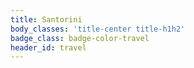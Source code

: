 ```yaml
---
title: Santorini
body_classes: 'title-center title-h1h2'
badge_class: badge-color-travel
header_id: travel
---
```


